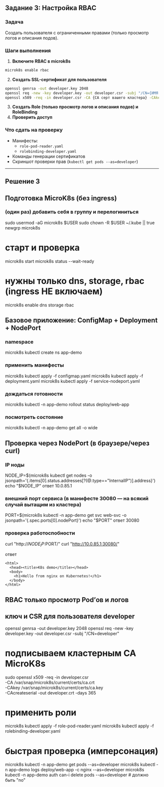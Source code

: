 
## **Задание 3: Настройка RBAC**  
### **Задача**  
Создать пользователя с ограниченными правами (только просмотр логов и описания подов).

### **Шаги выполнения**  
1. **Включите RBAC в microk8s**
```bash
microk8s enable rbac
```
2. **Создать SSL-сертификат для пользователя**
```bash
openssl genrsa -out developer.key 2048
openssl req -new -key developer.key -out developer.csr -subj "/CN={ИМЯ ПОЛЬЗОВАТЕЛЯ}"
openssl x509 -req -in developer.csr -CA {CA серт вашего кластера} -CAkey {CA ключ вашего кластера} -CAcreateserial -out developer.crt -days 365
```
3. **Создать Role (только просмотр логов и описания подов) и RoleBinding**
4. **Проверить доступ**

### **Что сдать на проверку**  
- Манифесты:
  - `role-pod-reader.yaml`
  - `rolebinding-developer.yaml`
- Команды генерации сертификатов
- Скриншот проверки прав (`kubectl get pods --as=developer`)

---

## Решение 3

## Подготовка MicroK8s (без ingress)
### (один раз) добавить себя в группу и перелогиниться
sudo usermod -aG microk8s $USER
sudo chown -R $USER ~/.kube || true
newgrp microk8s

# старт и проверка
microk8s start
microk8s status --wait-ready

# нужны только dns, storage, rbac (ingress НЕ включаем)
microk8s enable dns storage rbac


## Базовое приложение: ConfigMap + Deployment + NodePort
### namespace
microk8s kubectl create ns app-demo

### применить манифесты
microk8s kubectl apply -f configmap.yaml
microk8s kubectl apply -f deployment.yaml
microk8s kubectl apply -f service-nodeport.yaml

### дождаться готовности
microk8s kubectl -n app-demo rollout status deploy/web-app

### посмотреть состояние
microk8s kubectl -n app-demo get all -o wide

## Проверка через NodePort (в браузере/через curl)
### IP ноды
NODE_IP=$(microk8s kubectl get nodes -o jsonpath='{.items[0].status.addresses[?(@.type=="InternalIP")].address}')
echo "$NODE_IP"
ответ 10.0.85.1

### внешний порт сервиса (в манифесте 30080 — на всякий случай вытащим из кластера)
PORT=$(microk8s kubectl -n app-demo get svc web-svc -o jsonpath='{.spec.ports[0].nodePort}')
echo "$PORT"
ответ 30080


### проверка работоспобности
curl "http://$NODE_IP:$PORT/"
curl "http://10.0.85.1:30080/"

ответ 
```
<html>
  <head><title>K8s demo</title></head>
  <body>
    <h1>Hello from nginx on Kubernetes!</h1>
  </body>
</html>
```


## RBAC только просмотр Pod’ов и логов
## ключ и CSR для пользователя developer
openssl genrsa -out developer.key 2048
openssl req -new -key developer.key -out developer.csr -subj "/CN=developer"

# подписываем кластерным CA MicroK8s
sudo openssl x509 -req -in developer.csr \
  -CA /var/snap/microk8s/current/certs/ca.crt \
  -CAkey /var/snap/microk8s/current/certs/ca.key \
  -CAcreateserial -out developer.crt -days 365

# применить роли
microk8s kubectl apply -f role-pod-reader.yaml
microk8s kubectl apply -f rolebinding-developer.yaml

# быстрая проверка (имперсонация)
microk8s kubectl -n app-demo get pods --as=developer
microk8s kubectl -n app-demo logs deploy/web-app -c nginx --as=developer
microk8s kubectl -n app-demo auth can-i delete pods --as=developer   # должно быть "no"